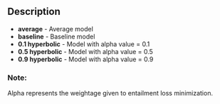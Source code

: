 ## Description

- **average** - Average model
- **baseline** - Baseline model
- **0.1 hyperbolic** - Model with alpha value = 0.1
- **0.5 hyperbolic** - Model with alpha value = 0.5
- **0.9 hyperbolic** - Model with alpha value = 0.9

### Note:
Alpha represents the weightage given to entailment loss minimization.
